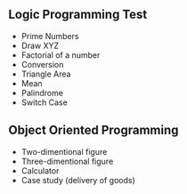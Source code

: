 ## Logic Programming Test
- Prime Numbers
- Draw XYZ
- Factorial of a number
- Conversion 
- Triangle Area
- Mean
- Palindrome
- Switch Case

## Object Oriented Programming
- Two-dimentional figure
- Three-dimentional figure
- Calculator
- Case study (delivery of goods)

